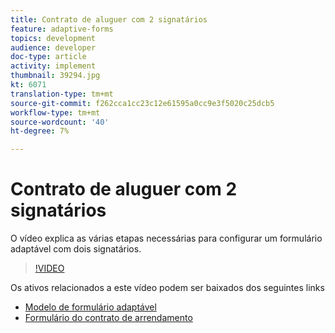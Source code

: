 ```yaml
---
title: Contrato de aluguer com 2 signatários
feature: adaptive-forms
topics: development
audience: developer
doc-type: article
activity: implement
thumbnail: 39294.jpg
kt: 6071
translation-type: tm+mt
source-git-commit: f262cca1cc23c12e61595a0cc9e3f5020c25dcb5
workflow-type: tm+mt
source-wordcount: '40'
ht-degree: 7%

---
```


# Contrato de aluguer com 2 signatários


O vídeo explica as várias etapas necessárias para configurar um formulário adaptável com dois signatários.

>[!VIDEO](https://video.tv.adobe.com/v/39294/?quality=9&learn=on)

Os ativos relacionados a este vídeo podem ser baixados dos seguintes links

* [Modelo de formulário adaptável](assets/tenancy-agreement-template.zip)
* [Formulário do contrato de arrendamento](assets/rental-agreement-form.zip)